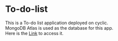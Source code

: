 # To-do-list
This is a To-do list application deployed on cyclic.<br>
MongoDB Atlas is used as the database for this app.<br>
Here is the [Link](https://modern-lingerie-colt.cyclic.app/) to access it.<br>
